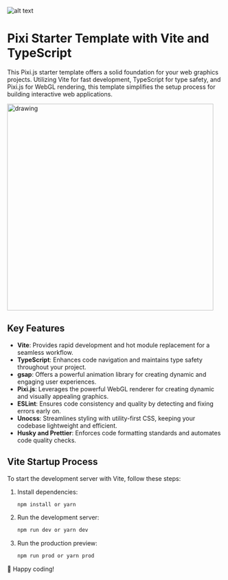 ![alt text](https://github.com/richard-unterberg/richard-unterberg.github.io/blob/master/public/preview.png?raw=true)


# Pixi Starter Template with Vite and TypeScript

This Pixi.js starter template offers a solid foundation for your web graphics projects. Utilizing Vite for fast development, TypeScript for type safety, and Pixi.js for WebGL rendering, this template simplifies the setup process for building interactive web applications.

<img src="https://github.com/richard-unterberg/richard-unterberg.github.io/blob/master/public/preview.gif?raw=true" alt="drawing" width="480"/>

## Key Features

- **Vite**: Provides rapid development and hot module replacement for a seamless workflow.
- **TypeScript**: Enhances code navigation and maintains type safety throughout your project.
- **gsap**: Offers a powerful animation library for creating dynamic and engaging user experiences.
- **Pixi.js**: Leverages the powerful WebGL renderer for creating dynamic and visually appealing graphics.
- **ESLint**: Ensures code consistency and quality by detecting and fixing errors early on.
- **Unocss**: Streamlines styling with utility-first CSS, keeping your codebase lightweight and efficient.
- **Husky and Prettier**: Enforces code formatting standards and automates code quality checks.

## Vite Startup Process

To start the development server with Vite, follow these steps:

1. Install dependencies:
   ```bash
   npm install or yarn
   ```

2. Run the development server:
   ```bash
   npm run dev or yarn dev
   ```

3. Run the production preview:
   ```bash
   npm run prod or yarn prod
   ```

💫 Happy coding!
